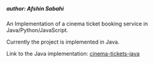 ##### author: Afshin Sabahi

An Implementation of a cinema ticket booking service in Java/Python/JavaScript.

Currently the project is implemented in Java.

Link to the Java implementation: [cinema-tickets-java][java]


[java]: cinema-tickets-java
